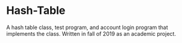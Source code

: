 # Hash-Table
A hash table class, test program, and account login program that implements the class. Written in fall of 2019 as an academic project.
